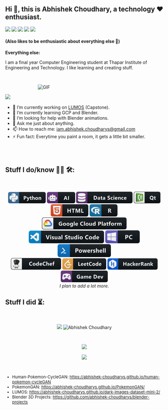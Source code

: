 <!--<img align="right" src="https://spotify-github-profile.vercel.app/api/view?uid=0yze7yareh19u7dy1kjabm97m&cover_image=true&theme=default&bar_color_cover=true" width="200"/>
-->
## Hi 👋, this is Abhishek Choudhary, a technology ❤ enthusiast. 
[<img src="https://img.shields.io/badge/linkedin-%230077B5.svg?&style=for-the-badge&logo=linkedin&logoColor=white" />](https://www.linkedin.com/in/abhishek-choudharys/) [<img src="https://img.shields.io/badge/twitter-%231DA1F2.svg?&style=for-the-badge&logo=twitter&logoColor=white" />](https://twitter.com/lost_introvert) [<img src = "https://img.shields.io/badge/instagram-%23E4405F.svg?&style=for-the-badge&logo=instagram&logoColor=white">](https://www.instagram.com/awsm_abhishek_/) [<img src = "https://img.shields.io/badge/blender art-%23FE6D03.svg?&style=for-the-badge&logo=blender&logoColor=white">](https://github.com/abhishek-choudharys/blender-projects/blob/main/README.md) [<img src="https://img.shields.io/badge/gmail-%23EE0000.svg?&style=for-the-badge&logo=gmail&logoColor=white">](mailto:abhishek931999@gmail.com) <!-- ![Visits Badge](https://badges.pufler.dev/visits/abhishek-choudharys/abhishek-choudharys?style=for-the-badge) -->
</br>
<!-- ![trophy](https://github-profile-trophy.vercel.app/?username=abhishek-choudharys&theme=gruvbox) -->
<h4>(Also likes to be enthusiastic about everything else 🤩)</h4>
<p><strong>Everything else:</strong></p>
<p>I am a final year Computer Engineering student at Thapar Institute of Engineering and Technology. I like learning and creating stuff. </p>
<br/>

<p>
  
<img align="right" alt="GIF" src="https://github.com/abhishek-choudharys/blender-projects/blob/main/Plexus/plexus.gif" width="400"/>
<br/>

![](https://visitor-badge.glitch.me/badge?page_id=abhishek-choudharys.abhishek-choudharys)
- 🔭 I’m currently working on <a href = "https://abhishek-choudharys.github.io/dark-images-dataset-mini-2/">LUMOS</a> (Capstone).
- 🌱 I’m currently learning GCP and Blender. <!-- - 👯 I’m looking to collaborate on --> 
- 🤔 I’m looking for help with Blender animations.
- 💬 Ask me just about anything.
- 📫 How to reach me: iam.abhishek.choudharys@gmail.com
- ⚡ Fun fact: Everytime you paint a room, it gets a little bit smaller.

<br/>
<br/>
</p>

<!-- ## Watch my contributions get eaten by a snake 🐍
![snake gif](https://github.com/abhishek-choudharys/Actions/blob/output/github-contribution-grid-snake.svg) -->
  
## Stuff I do/know 👨‍💻 🛠:
</br>
<p align="center">

<!-- For more icons please follow  https://github.com/MikeCodesDotNET/ColoredBadges -->
<img src="https://raw.githubusercontent.com/MikeCodesDotNET/ColoredBadges/master/svg/dev/languages/python.svg" alt="python" width="120" hight="50">
<img src="https://github.com/MikeCodesDotNET/ColoredBadges/raw/master/svg/dev/misc/ai.svg" alt="AI" width="90" hight="50">
<img src="https://github.com/MikeCodesDotNET/ColoredBadges/raw/master/svg/dev/misc/datascience.svg" alt="datascience" width="180" hight="50">
<img src="https://raw.githubusercontent.com/MikeCodesDotNET/ColoredBadges/master/svg/dev/frameworks/qt.svg" alt="qt" width="85" hight="50">
<img src="https://raw.githubusercontent.com/MikeCodesDotNET/ColoredBadges/master/svg/dev/languages/html.svg" alt="html5"  width="120" hight="50">
<img src="https://github.com/MikeCodesDotNET/ColoredBadges/raw/master/svg/dev/languages/r.svg" alt="r" width="90" hight="50">

</br>
<img src="https://github.com/MikeCodesDotNET/ColoredBadges/raw/master/svg/dev/services/google_cloud_platform.svg" alt="google_cloud_platform" width="270" hight="50">
<img src="https://github.com/MikeCodesDotNET/ColoredBadges/raw/master/svg/dev/tools/visualstudio_code.svg" alt="visualstudio_code" width="240" hight="50">
<img src="https://github.com/MikeCodesDotNET/ColoredBadges/raw/master/svg/devices/pc.svg" alt="pc" width="110" hight="50">
<img src="https://github.com/MikeCodesDotNET/ColoredBadges/raw/master/svg/dev/tools/powershell.svg" alt="powershell" width="170" hight="50">
</br>

<img src="https://raw.githubusercontent.com/MikeCodesDotNET/ColoredBadges/master/svg/dev/services/codechef.svg" alt="codechef" width="160" hight="50">
<img src="https://github.com/MikeCodesDotNET/ColoredBadges/raw/master/svg/dev/services/leetcode.svg" alt="edge" width="140" hight="50">
<img src="https://github.com/MikeCodesDotNET/ColoredBadges/raw/master/svg/dev/services/hackerrank.svg" alt="playstation" width="160" hight="50">
<img src="https://github.com/MikeCodesDotNET/ColoredBadges/raw/master/svg/dev/misc/gamedev.svg" alt="gamedev" width="150" hight="50">
</br>
<i>I plan to add a lot more.</i>
<!--
<img src="https://github.com/MikeCodesDotNET/ColoredBadges/raw/master/svg/social/gmail.svg" alt="email" width="115" hight="50">
<img src="https://github.com/MikeCodesDotNET/ColoredBadges/raw/master/svg/social/outlook.svg" alt="outlook" width="130" hight="50">
<img src="https://github.com/MikeCodesDotNET/ColoredBadges/raw/master/svg/social/telegram.svg" alt="telegram" width="140" hight="50">
-->
</p>

## Stuff I did ⏳:
</br>
<p align="center"> 
  <img src="https://github-readme-stats.vercel.app/api?username=abhishek-choudharys&show_icons=true&theme=tokyonight&count_private=true" width="445" />
  <img src="https://github-readme-stats.vercel.app/api/top-langs/?username=abhishek-choudharys&hide=TeX,OpenEdge%20ABL&layout=compact&show_icons=true&theme=tokyonight&count_private=true" alt="Abhishek Choudhary" width="390"/>
  

</p>
<br/>

<p align="center"> 
  <img src="https://github-readme-streak-stats.herokuapp.com/?user=abhishek-choudharys&theme=blue-green" />

</p>

<p align="center"> 
   <img src= "https://github-profile-trophy.vercel.app/?username=abhishek-choudharys&theme=onedark" />
</p>

<br/>

<font size = "2">

- Human-Pokemon-CycleGAN: https://abhishek-choudharys.github.io/human-pokemon-cycleGAN
- PokemonGAN: https://abhishek-choudharys.github.io/PokemonGAN/
- LUMOS: https://abhishek-choudharys.github.io/dark-images-dataset-mini-2/
- Blender 3D Projects: https://github.com/abhishek-choudharys/blender-projects

</font>


<!---------------------------------------------------------------------------------------------------------------------------------------------------------------------->
<!----------------------------------------------------------------Extra stuff ------------------------------------------------------------------------------------------>
<!---------------------------------------------------------------------------------------------------------------------------------------------------------------------->
<!---------------------------------------------------------------------------------------------------------------------------------------------------------------------->
<!--
<div align="left">
<a href="https://github.com/abhishek-choudharys/PokemonGAN">
  <img align="center" src="https://github-readme-stats.vercel.app/api/pin/?username=abhishek-choudharys&repo=PokemonGAN&theme=dracula" />
</a>
</div>

<img src="https://media.giphy.com/media/du3J3cXyzhj75IOgvA/giphy.gif" alt="github" width="20%" height="10%">


![Top Langs](https://github-readme-stats.vercel.app/api/top-langs/?username=abhishek-choudharys&hide=TeX&layout=compact)
![Top Langs](https://github-readme-stats.vercel.app/api/top-langs/?username=abhishek-choudharys&hide=TeX,OpenEdge%20ABL&layout=compact)
![Visitor Badge](https://visitor-badge.laobi.icu/badge?page_id=abhishek-choudharys.abhishek-choudharys)




**Languages and Tools:**
<code><img height="25" src="https://raw.githubusercontent.com/github/explore/80688e429a7d4ef2fca1e82350fe8e3517d3494d/topics/python/python.png"></code>
<code><img height="25" src="https://raw.githubusercontent.com/github/explore/80688e429a7d4ef2fca1e82350fe8e3517d3494d/topics/cpp/cpp.png"></code>
<code><img height="25" src="https://raw.githubusercontent.com/github/explore/80688e429a7d4ef2fca1e82350fe8e3517d3494d/topics/tensorflow/tensorflow.png"></code>
<code><img height="25" src="https://raw.githubusercontent.com/github/explore/80688e429a7d4ef2fca1e82350fe8e3517d3494d/topics/pytorch/pytorch.png"></code>
<code><img height="25" src="https://raw.githubusercontent.com/github/explore/80688e429a7d4ef2fca1e82350fe8e3517d3494d/topics/git/git.png"></code>
<code><img height="25" src="https://raw.githubusercontent.com/github/explore/80688e429a7d4ef2fca1e82350fe8e3517d3494d/topics/visual-studio-code/visual-studio-code.png"></code>
<code><img height="25" src="https://raw.githubusercontent.com/github/explore/80688e429a7d4ef2fca1e82350fe8e3517d3494d/topics/jupyter-notebook/jupyter-notebook.png"></code>
<code><img height="25" src="https://raw.githubusercontent.com/github/explore/80688e429a7d4ef2fca1e82350fe8e3517d3494d/topics/matlab/matlab.png"></code>
<code><img height="25" src="https://raw.githubusercontent.com/github/explore/80688e429a7d4ef2fca1e82350fe8e3517d3494d/topics/git/git.png"></code>
<code><img height="25" src="https://raw.githubusercontent.com/github/explore/80688e429a7d4ef2fca1e82350fe8e3517d3494d/topics/terminal/terminal.png"></code>
<a href="https://www.linkedin.com/in/abhishek-choudharys/">
  <img align="left" alt="Abhishek's LinkdeIN" width="22px" src="https://cdn.jsdelivr.net/npm/simple-icons@v3/icons/linkedin.svg" />
</a>
<a href="https://www.instagram.com/awsm_abhishek_/">
  <img align="left" alt="Abhishek's Instagram" width="22px" src="https://cdn.jsdelivr.net/npm/simple-icons@v3/icons/instagram.svg" />
</a>
<a href="https://twitter.com/lost_introvert">
  <img align="left" alt="Abhishek's Tweets" width="22px" src="https://cdn.jsdelivr.net/npm/simple-icons@v3/icons/twitter.svg" />
</a>
<p>
    <img src="https://img.shields.io/badge/-Visual%20Studio%20Code-23A9F2?style=flat-square&logo=Visual%20Studio%20Code&logoColor=white"/>
    <img src="https://img.shields.io/badge/-Github-181717?style=flat-square&logo=GitHub&logoColor=white"/>
    <img src="https://img.shields.io/badge/-Git-F44D27?style=flat-square&logo=Git&logoColor=white"/>
    <img src="https://img.shields.io/badge/-NPM-CB3837?style=flat-square&logo=NPM&logoColor=white"/>
    <img src="https://img.shields.io/badge/-Apache-D22128?style=flat-square&logo=Apache&logoColor=white"/>
    <img src="https://img.shields.io/badge/-Trello-0079BF?style=flat-square&logo=Trello&logoColor=white"/>
    <img src="https://img.shields.io/badge/-Slack-E01563?style=flat-square&logo=Slack&logoColor=white"/>
    <img src="https://img.shields.io/badge/-Sketch-FA6400?style=flat-square&logo=Sketch&logoColor=white"/>
    <img src="https://img.shields.io/badge/-MySQL-F29111?style=flat-square&logo=MySQL&logoColor=white"/>
    <img src="https://img.shields.io/badge/-Insomnia-5849BE?style=flat-square&logo=Insomnia&logoColor=white"/><br/>
    <img src="https://img.shields.io/badge/-Vue.js-42B883?style=flat-square&logo=Vue.js&logoColor=white"/>
    <img src="https://img.shields.io/badge/-Laravel-F55247?style=flat-square&logo=Laravel&logoColor=white"/>
    <img src="https://img.shields.io/badge/-Lumen-E74430?style=flat-square&logo=Lumen&logoColor=white"/>
    <img src="https://img.shields.io/badge/-Storybook-FF4785?style=flat-square&logo=Storybook&logoColor=white"/>
    <img src="https://img.shields.io/badge/-WebPack-1C78C0?style=flat-square&logo=WebPack&logoColor=white"/>
    <img src="https://img.shields.io/badge/-ESLint-4B32C3?style=flat-square&logo=ESLint&logoColor=white"/>
    <img src="https://img.shields.io/badge/-HTML5-E34F26?style=flat-square&logo=HTML5&logoColor=white"/>
    <img src="https://img.shields.io/badge/-CSS3-1572B6?style=flat-square&logo=CSS3&logoColor=white"/>
    <img src="https://img.shields.io/badge/-Debian-A80030?style=flat-square&logo=Debian&logoColor=white"/>
    <img src="https://img.shields.io/badge/-Google%20Cloud-4285F4?style=flat-square&logo=Google%20Cloud&logoColor=white"/>
    <img src="https://img.shields.io/badge/-OVH%20Cloud-123F6D?style=flat-square&logo=OVH&logoColor=white"/>
    <img src="https://img.shields.io/badge/-Codacy-222F29?style=flat-square&logo=Codacy&logoColor=white"/>
  </p>
<p>
  <img align="left" width="490" height="165" src="https://github-readme-stats.vercel.app/api?username=abhishek-choudharys&icons=true&hide_border=false&line_height=20&title_color=f69673&icon_color=1b93c9&show_owner=true"/>
</p>
-->

